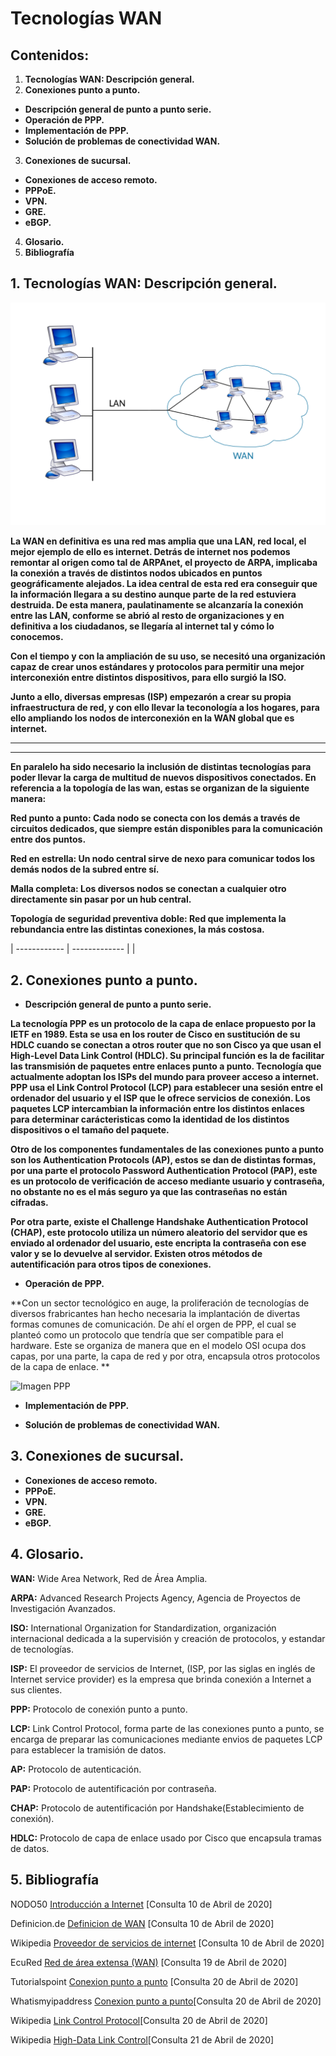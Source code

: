 # Tecnologías WAN



## Contenidos:

1. **Tecnologías WAN: Descripción general.** 
2. **Conexiones punto a punto.**
 * **Descripción general de punto a punto serie.** 
 * **Operación de PPP.** 
 * **Implementación de PPP.**
 * **Solución de problemas de conectividad WAN.** 
3. **Conexiones de sucursal.** 
 * **Conexiones de acceso remoto.** 
 * **PPPoE.**
 * **VPN.** 
 * **GRE.** 
 * **eBGP.** 
4. **Glosario.** 
5. **Bibliografía**


## 1. Tecnologías WAN: Descripción general. 
![Imagen WAN](./1018px-LAN_WAN_scheme.svg.png)

**La WAN en definitiva es una red mas amplia que una LAN, red local, el mejor ejemplo de ello es internet. Detrás de internet nos podemos remontar al origen como tal de ARPAnet, el proyecto de ARPA, implicaba la conexión a través de distintos nodos ubicados en puntos geográficamente alejados. La idea central de esta red era conseguir que la información llegara a su destino aunque parte de la red estuviera destruida.
De esta manera, paulatinamente se alcanzaría la conexión entre las LAN, conforme se abrió al resto de organizaciones y en definitiva a los ciudadanos, se llegaría al internet tal y cómo lo conocemos.**

**Con el tiempo y con la ampliación de su uso, se necesitó una organización capaz de crear unos estándares y protocolos para permitir una mejor interconexión entre distintos dispositivos, para ello surgió la ISO.**

**Junto a ello, diversas empresas (ISP) empezarón a crear su propia infraestructura de red, y con ello llevar la teconología a los hogares, para ello ampliando los nodos de interconexión en la WAN global que es internet.** 


-------------------------------------------


-------------------------------------------

**En paralelo ha sido necesario la inclusión de distintas tecnologías para poder llevar la carga de multitud de nuevos dispositivos conectados.
En referencia a la topología de las wan, estas se organizan de la siguiente manera:**

**Red punto a punto: Cada nodo se conecta con los demás a través de circuitos dedicados, que siempre están disponibles para la comunicación entre dos puntos.**

**Red en estrella: Un nodo central sirve de nexo para comunicar todos los demás nodos de la subred entre sí.**

**Malla completa: Los diversos nodos se conectan a cualquier otro directamente sin pasar por un hub central.**

**Topología de seguridad preventiva doble: Red que implementa la rebundancia entre las distintas conexiones, la más costosa.**

 | 
------------ | -------------
| 
| 



## 2. Conexiones punto a punto.
* **Descripción general de punto a punto serie.** 

**La tecnología PPP es un protocolo de la capa de enlace propuesto por la IETF en 1989. Esta se usa en los router de Cisco en sustitución de su HDLC cuando se conectan a otros router que no son Cisco ya que usan el High-Level Data Link Control (HDLC). Su principal función es la de facilitar las transmisión de paquetes entre enlaces punto a punto. Tecnología que actualmente adoptan los ISPs del mundo para proveer acceso a internet. PPP usa el Link Control Protocol (LCP) para establecer una sesión entre el ordenador del usuario y el ISP que le ofrece servicios de conexión. Los paquetes LCP intercambian la información entre los distintos enlaces para determinar carácteristicas como la identidad de los distintos dispositivos o el tamaño del paquete.**

**Otro de los componentes fundamentales de las conexiones punto a punto son los Authentication Protocols (AP), estos se dan de distintas formas, por una parte el protocolo Password Authentication Protocol (PAP), este es un protocolo de verificación de acceso mediante usuario y contraseña, no obstante no es el más seguro ya que las contraseñas no están cifradas.** 

**Por otra parte, existe el Challenge Handshake Authentication Protocol (CHAP), este protocolo utiliza un número aleatorio del servidor que es enviado al ordenador del usuario, este encripta la contraseña con ese valor y se lo devuelve al servidor.
Existen otros métodos de autentificación para otros tipos de conexiones.**

 * **Operación de PPP.** 
 
 **Con un sector tecnológico en auge, la proliferación de tecnologías de diversos frabricantes han hecho necesaria la implantación de divertas formas comunes de comunicación. De ahí el orgen de PPP, el cual se planteó como un protocolo que tendría que ser compatible para el hardware. Este se organiza de manera que en el modelo OSI ocupa dos capas, por una parte, la capa de red y por otra, encapsula otros protocolos de la capa de enlace. **
 
 ![Imagen PPP](./protocoloPPP.png)
 
 * **Implementación de PPP.**
 
 * **Solución de problemas de conectividad WAN.** 

## 3. Conexiones de sucursal. 

 * **Conexiones de acceso remoto.** 
 * **PPPoE.**
 * **VPN.** 
 * **GRE.** 
 * **eBGP.** 
 
 
## 4. Glosario. 
**WAN:** Wide Area Network, Red de Área Amplia.

**ARPA:** Advanced Research Projects Agency, Agencia de Proyectos de Investigación Avanzados.

**ISO:** International Organization for Standardization, organización internacional dedicada a la supervisión y creación de protocolos, y estandar de tecnologías. 

**ISP:** El proveedor de servicios de Internet, (ISP, por las siglas en inglés de Internet service provider) es la empresa que brinda conexión a Internet a sus clientes.

**PPP:** Protocolo de conexión punto a punto.

**LCP:** Link Control Protocol, forma parte de las conexiones punto a punto, se encarga de preparar las comunicaciones mediante envios de paquetes LCP para establecer la tramisión de datos.

**AP:** Protocolo de autenticación.

**PAP:** Protocolo de autentificación por contraseña.

**CHAP:** Protocolo de autentificación por Handshake(Establecimiento de conexión).

**HDLC:** Protocolo de capa de enlace usado por Cisco que encapsula tramas de datos.



## 5. Bibliografía
NODO50 [Introducción a Internet](https://www.nodo50.org/manuales/internet/1.htm) [Consulta 10 de Abril de 2020]

Definicion.de [Definicion de WAN](https://definicion.de/wan/) [Consulta 10 de Abril de 2020]

Wikipedia [Proveedor de servicios de internet](https://es.wikipedia.org/wiki/Proveedor_de_servicios_de_Internet) [Consulta 10 de Abril de 2020]

EcuRed [Red de área extensa (WAN)](https://www.ecured.cu/Red_de_%C3%A1rea_extensa_(WAN)) [Consulta 19 de Abril de 2020]

Tutorialspoint [Conexion punto a punto](https://www.tutorialspoint.com/point-to-point-protocol-ppp) [Consulta 20 de Abril de 2020]

Whatismyipaddress [Conexion punto a punto](https://whatismyipaddress.com/ppp-pppoe)[Consulta 20 de Abril de 2020]

Wikipedia [Link Control Protocol](https://en.wikipedia.org/wiki/Link_Control_Protocol)[Consulta 20 de Abril de 2020]

Wikipedia [High-Data Link Control](https://en.wikipedia.org/wiki/High-Level_Data_Link_Control)[Consulta 21 de Abril de 2020]

